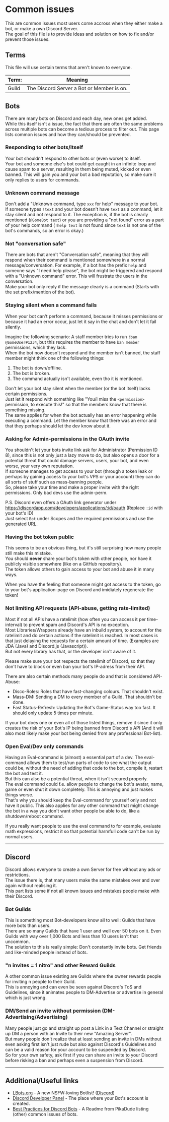 [LBots.org]: https://lbots.org
[Discord]: https://discord.gg/EKv9k6p

[Discord Developer Panel]: https://discordapp.com/developers

[Best Practices for Discord Bots]: https://github.com/meew0/discord-bot-best-practices

# Common issues
This are common issues most users come accross when they either make a bot, or make a own Discord Server.  
The goal of this file is to provide ideas and solution on how to fix and/or prevent those issues.

## Terms
This file will use certain terms that aren't known to everyone.

| Term: | Meaning                                   |
| ----- | ----------------------------------------- |
| Guild | The Discord Server a Bot or Member is on. |

## Bots
There are many bots on Discord and each day, new ones get added.  
While this itself isn't a issue, the fact that there are often the same problems across multiple bots can become a tedious process to filter out.
This page lists common issues and how they can/should be prevented.

### Responding to other bots/itself
Your bot shouldn't respond to other bots or (even worse) to itself.  
Your bot and someone else's bot could get caught in an infinite loop and cause spam to a server, resulting in them being muted, kicked or even banned.
This will gain you and your bot a bad reputation, so make sure it only replies to users for commands.

### Unknown command message
Don't add a "Unknown command, type `xxx` for help" message to your bot.  
If someone types `!text` and your bot doesn't have `text` as a command, let it stay silent and not respond to it.
The exception is, if the bot is clearly mentioned (`@SomeBot text`) or you are providing a "not found" error as a part of your help command (`!help text` is not found since `text` is not one of the bot's commands, so an error is okay.)

### Not "conversation safe"
There are bots that aren't "Conversation safe", meaning that they will respond when their command is mentioned somewhere in a normal message/conversation. For example, if a bot has the prefix `help` and someone says "I need help please", the bot might be triggered and respond with a "Unknown command" error. This will frustrate the users in the conversation.  
Make your bot only reply if the message clearly is a command (Starts with the set prefix/mention of the bot).

### Staying silent when a command fails
When your bot can't perform a command, because it misses permissions or because it had an error occur, just let it say in the chat and don't let it fail silently.  

Imagine the following scenario: A staff member tries to run `!ban @SomeUser#1234`, but this requires the member to have `ban member` permissions, which they lack.  
When the bot now doesn't respond and the member isn't banned, the staff member might think one of the following things:
1. The bot is down/offline.
2. The bot is broken.
3. The command actually isn't available, even tho it is mentioned.

Don't let your bot stay silent when the member (or the bot itself) lacks certain permissions.  
Just let it respond with something like "You/I miss the `<permission>` permission, to execute this!" so that the members know that there is something missing.  
The same applies for when the bot actually has an error happening while executing a command. Let the member know that there was an error and that they perhaps should let the dev know about it.

### Asking for Admin-permissions in the OAuth invite
You shouldn't let your bots invite link ask for Administrator (Permission ID 8), since this is not only just a lazy move to do, but also opens a door for a potential threat that could damage servers, users, your bot, and even worse, your very own reputation.  
If someone manages to get access to your bot (through a token leak or perhaps by gaining access to your bot's VPS or your account) they can do all sorts of stuff such as mass-banning people.  
So, please take your time and make a proper invite with the right permissions. Only bad devs use the admin-perm.

P.S. Discord even offers a OAuth link generator under https://discordapp.com/developers/applications/:id/oauth (Replace `:id` with your bot's ID)  
Just select `Bot` under Scopes and the required permissions and use the generated URL.

### Having the bot token public
This seems to be an obvious thing, but it's still surprising how many people still make this mistake.  
You should **never** share your bot's token with other people, nor have it publicly visible somewhere (like on a GitHub repository).  
The token allows others to gain access to your bot and abuse it in many ways.

When you have the feeling that someone might got access to the token, go to your bot's application-page on Discord and imidiately regenerate the token!

### Not limiting API requests (API-abuse, getting rate-limited)
Most if not all APIs have a ratelimit (how often you can access it per time-interval) to prevent spam and Discord's API is no exception.  
Most Libraries/Wrappers already have an inbuild system, to account for the ratelimit and do certain actions if the ratelimit is reached. In most cases is that just delaying the requests for a certain amount of time. (Examples are JDA (Java) and Discord.js (Javascript)).  
But not every library has that, or the developer isn't aware of it.

Please make sure your bot respects the ratelimit of Discord, so that they don't have to block or even ban your bot's IP-adress from their API.

There are also certain methods many people do and that is considered API-Abuse:
- Disco-Roles: Roles that have fast-changing colours. That shouldn't exist.
- Mass-DM: Sending a DM to every member of a Guild. That shouldn't be done.
- Fast Status-Refresh: Updating the Bot's Game-Status way too fast. It should only update 5 times per minute.

If your bot does one or even all of those listed things, remove it since it only creates the risk of your Bot's IP being banned from Discord's API (And it will also most likely make your bot being denied from any professional Bot-list).

### Open Eval/Dev only commands
Having an Eval-command is (almost) a essential part of a dev. The eval-command allows them to test/run parts of code to see what the output could be, without the need of adding that code to the bot, compile it, restart the bot and test it.  
But this can also be a potential threat, when it isn't secured properly.  
The eval command could f.e. allow people to change the bot's avatar, name, game or even shut it down completely. This is annoying and just makes things worse.  
That's why you should keep the Eval-command for yourself only and not have it public. This also applies for any other command that might change the bot in a way you don't want other people be able to do, like a shutdown/reboot command.

If you really want people to use the eval command to for example, evaluate math expressions, restrict it so that potential harmfull code can't be run by normal users.

----
## Discord
Discord allows everyone to create a own Server for free without any ads or restrictions.  
The issue there is, that many users make the same mistakes over and over again without realising it.  
This part lists some if not all known issues and mistakes people make with their Discord.

### Bot Guilds
This is something most Bot-developers know all to well: Guilds that have more bots than users.  
There are so many Guilds that have 1 user and well over 50 bots on it. Even Guilds with way over 1,000 Bots and less than 10 users isn't that uncommon.  
The solution to this is really simple: Don't constantly invite bots. Get friends and like-minded people instead of bots.

### "n invites = 1 nitro" and other Reward Guilds
A other common issue existing are Guilds where the owner rewards people for inviting n people to their Guild.  
This is annoying and can even be seen against Discord's ToS and Guidelines, since it animates people to DM-Advertise or advertise in general which is just wrong.  

### DM/Send an invite without permission (DM-Advertising/Advertising)
Many people just go and straight up post a Link in a Text Channel or straight up DM a person with an Invite to their new "Amazing Server".  
But many people don't realize that at least sending an invite in DMs without even asking first isn't just rude but also against Discord's Guidelines and can be a valid reason for your account to be suspended by Discord.  
So for your own safety, ask first if you can share an invite to your Discord before risking a ban and perhaps even a suspension from Discord.

----
## Additional/Useful links
* [LBots.org] - A new NSFW-loving Botlist! ([Discord])
* [Discord Developer Panel] - The place where your Bot's account is created.
* [Best Practices for Discord Bots] - A Readme from PikaDude listing (other) common issues of bots.